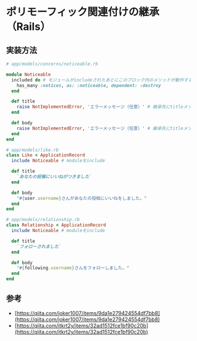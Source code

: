 # ポリモーフィック関連付けの継承（Rails）

## 実装方法

```ruby
# app/models/concerns/noticeable.rb

module Noticeable
  included do # モジュールがincludeされたあとにこのブロック内のメソッドが動作する
    has_many :notices, as: :noticeable, dependent: :destroy
  end

  def title
    raise NotImplementedError, 'エラーメッセージ（任意）' # 継承先にtitleメソッドがないのに実行された場合、コンソールにエラーを発生させる
  end

  def body
    raise NotImplementedError, 'エラーメッセージ（任意）' # 継承先にtitleメソッドがないのに実行された場合、コンソールにエラーを発生させる
  end
end
```

```ruby
# app/models/like.rb
class Like < ApplicationRecord
  include Noticeable # moduleをinclude

  def title
    `あなたの投稿にいいねがつきました`
  end

  def body
    "#{user.username}さんがあなたの投稿にいいねをしました。"
  end
end
```

```ruby
# app/models/relationship.rb
class Relationship < ApplicationRecord
  include Noticeable # moduleをinclude

  def title
    `フォローされました`
  end

  def body
    "#{following.username}さんをフォローしました。"
  end
end
```

## 参考

- [https://qiita.com/joker1007/items/9da1e279424554df7bb8](https://qiita.com/joker1007/items/9da1e279424554df7bb8)
- [https://qiita.com/itkrt2y/items/32ad1512fce1bf90c20b](https://qiita.com/itkrt2y/items/32ad1512fce1bf90c20b)
